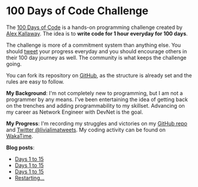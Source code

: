# 100 Days of Code Challenge

The [100 Days of Code](https://www.100daysofcode.com/) is a hands-on programming challenge created by [Alex Kallaway](https://twitter.com/ka11away). The idea is to **write code for 1 hour everyday for 100 days**.

The challenge is more of a commitment system than anything else. You should [tweet](https://twitter.com/search?q=%23100DaysOfCode&src=hashtag_click) your progress everyday and you should encourage others in their 100 day journey as well. The community is what keeps the challenge going.

You can fork its repository on [GitHub](https://github.com/kallaway/100-days-of-code), as the structure is already set and the rules are easy to follow.

**My Background**: I'm not completely new to programming, but I am not a programmer by any means. I've been entertaining the idea of getting back on the trenches and adding programmability to my skillset. Advancing on my career as Network Engineer with DevNet is the goal.

**My Progress**: I'm recording my struggles and victories on my [GitHub repo](https://github.com/livialima/100-days-of-code) and [Twitter @livialimatweets](https://twitter.com/search?q=%23100DaysOfCode%20%40livialimatweets&src=typed_query&f=live). My coding activity can be found on [WakaTime](https://wakatime.com/@livialima).

**Blog posts**:

- [Days 1 to 15](../blog/2020-09-29-100code-01-15.html)
- [Days 1 to 15](../blog/2020-10-20-100code-16-30.html)
- [Days 1 to 15](../blog/2020-11-24-100code-31-45.html)
- [Restarting...](../blog/2020-12-16-100code-restart.html)
